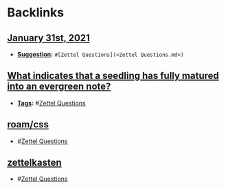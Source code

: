 
# Backlinks
## [January 31st, 2021](<January 31st, 2021.md>)
- **[Suggestion](<Suggestion.md>):** `#[Zettel Questions](<Zettel Questions.md>)`

## [What indicates that a seedling has fully matured into an evergreen note?](<What indicates that a seedling has fully matured into an evergreen note?.md>)
- **[Tags](<Tags.md>):** #[Zettel Questions](<Zettel Questions.md>)

## [roam/css](<roam/css.md>)
- #[Zettel Questions](<Zettel Questions.md>)

## [zettelkasten](<zettelkasten.md>)
- #[Zettel Questions](<Zettel Questions.md>)

